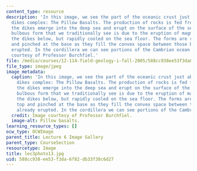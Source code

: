 ```yaml
---
content_type: resource
description: 'In this image, we see the part of the oceanic crust just above the sheet
  dikes complex: The Pillow Basalts. The production of rocks is fed from below by
  the dikes emerge into the deep sea and erupt on the surface of the seafloor. The
  bulbous form that we traditionally see is due to the eruption of magma fed from
  the dikes below, but rapidly cooled on the sea floor. The forms are rounded on top
  and pinched at the base as they fill the convex space between those basalts already
  erupted. In the cordillera we can see portions of the Cambrian ocean floor. Image
  courtesy of Professor Burchfiel.'
file: /media/courses/12-114-field-geology-i-fall-2005/588cc938ee53f3da6f82db33f38c6d27_lec3photo13.jpg
file_type: image/jpeg
image_metadata:
  caption: 'In this image, we see the part of the oceanic crust just above the sheet
    dikes complex: The Pillow Basalts. The production of rocks is fed from below by
    the dikes emerge into the deep sea and erupt on the surface of the seafloor. The
    bulbous form that we traditionally see is due to the eruption of magma fed from
    the dikes below, but rapidly cooled on the sea floor. The forms are rounded on
    top and pinched at the base as they fill the convex space between those basalts
    already erupted. In the cordillera we can see portions of the Cambrian ocean floor.'
  credit: Image courtesy of Professor Burchfiel.
  image-alt: Pillow basalts.
learning_resource_types: []
ocw_type: OCWImage
parent_title: Lecture 6 Image Gallery
parent_type: CourseSection
resourcetype: Image
title: lec3photo13.jpg
uid: 588cc938-ee53-f3da-6f82-db33f38c6d27
---
```

